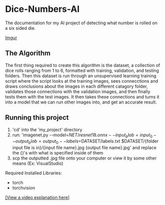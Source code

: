 # Dice-Numbers-AI

The documentation for my AI project of detecting what number is rolled on a six sided die.

[Imgur](https://i.imgur.com/3yVYOKy.jpg)

## The Algorithm

The first thing required to create this algorithm is the dataset, a collection of dice rolls ranging from 1 to 6, formatted with training, validation, and testing folders. Then this dataset is run through an unsupervised learning training script where the script looks at the training images, sees connecctions and draws conclusions about the images in each different catagory folder, validates those connections with the validation images, and then finally tests them with the test images. It then takes these connections and turns it into a model that we can run other images into, and get an accurate result.

## Running this project

1. 'cd' into the 'my_project' directory
2. run: 'imagenet.py --model=$NET/resnet18.onnx --input_blob=input_0 --output_blob=output_0 --labels=$DATASET/labels.txt $DATASET/{folder input file is in}/{input file name}.jpg {output file name}.jpg' and replace the {}'s with what is specified inside of them
3. scp the outputted .jpg file onto your computer or view it by some other means (Ex: VisualStudio)

Required Installed Libraries:
  - torch
  - torchvision

[[View a video explanation here]](https://youtu.be/dEabd4gYNL4)
